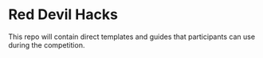 # Red Devil Hacks

This repo will contain direct templates and guides that participants can 
use during the competition.
